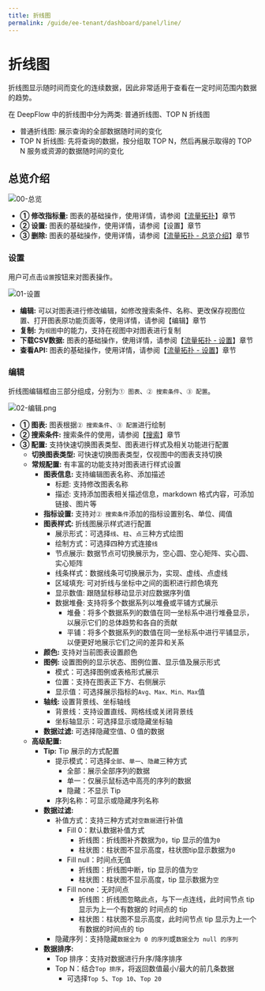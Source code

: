 ```yaml
---
title: 折线图
permalink: /guide/ee-tenant/dashboard/panel/line/
---
```

# 折线图

折线图显示随时间而变化的连续数据，因此非常适用于查看在一定时间范围内数据的趋势。

在 DeepFlow 中的折线图中分为两类: 普通折线图、TOP N 折线图
- 普通折线图: 展示查询的全部数据随时间的变化
- TOP N 折线图: 先将查询的数据，按分组取 TOP N，然后再展示取得的 TOP N 服务或资源的数据随时间的变化

## 总览介绍

![00-总览](https://yunshan-guangzhou.oss-cn-beijing.aliyuncs.com/pub/pic/20240520664ac8c98579c.png) 

- **① 修改指标量:** 图表的基础操作，使用详情，请参阅【[流量拓扑](./topology/)】章节
- **② 设置:** 图表的基础操作，使用详情，请参阅【设置】章节
- **③ 删除:** 图表的基础操作，使用详情，请参阅【[流量拓扑 - 总览介绍](./topology/)】章节

### 设置

用户可点击`设置`按钮来对图表操作。

![01-设置](https://yunshan-guangzhou.oss-cn-beijing.aliyuncs.com/pub/pic/20240415661cc68097aa9.png)

- **编辑:** 可以对图表进行修改编辑，如修改搜索条件、名称、更改保存视图位置、打开图表原功能页面等，使用详情，请参阅【编辑】章节
- **复制:** 为`视图`中的能力，支持在视图中对图表进行复制
- **下载CSV数据:** 图表的基础操作，使用详情，请参阅【[流量拓扑 - 设置](./topology/)】章节
- **查看API:** 图表的基础操作，使用详情，请参阅【[流量拓扑 - 设置](./topology/)】章节

### 编辑

折线图编辑框由三部分组成，分别为`① 图表`、`② 搜索条件`、`③ 配置`。

![02-编辑.png](https://yunshan-guangzhou.oss-cn-beijing.aliyuncs.com/pub/pic/20240520664ac8cae92be.png)

- **① 图表:** 图表根据`② 搜索条件`、`③ 配置`进行绘制
- **② 搜索条件:** 搜索条件的使用，请参阅【[搜索](../../query/overview/)】章节
- **③ 配置:** 支持快速切换图表类型、图表进行样式及相关功能进行配置
  - **切换图表类型:** 可快速切换图表类型，仅视图中的图表支持切换
  - **常规配置:** 有丰富的功能支持对图表进行样式设置
    - **图表信息:** 支持编辑图表名称、添加描述
      - 标题: 支持修改图表名称
      - 描述: 支持添加图表相关描述信息，markdown 格式内容，可添加链接、图片等
    - **指标设置:** 支持对`② 搜索条件`添加的指标设置别名、单位、阈值
    - **图表样式:** 折线图展示样式进行配置
      - 展示形式：可选择`线`、`柱`、`点`三种方式绘图
      - 绘制方式：可选择四种方式连接`线`
      - 节点展示: 数据节点可切换展示为，空心圆、空心矩阵、实心圆、实心矩阵
      - 线条样式：数据线条可切换展示为，实现、虚线、点虚线 
      - 区域填充: 可对折线与坐标中之间的面积进行颜色填充
      - 显示数值: 跟随鼠标移动显示对应数据序列值
      - 数据堆叠: 支持将多个数据系列以堆叠或平铺方式展示
        - 堆叠：将多个数据系列的数值在同一坐标系中进行堆叠显示，以展示它们的总体趋势和各自的贡献
        - 平铺：将多个数据系列的数值在同一坐标系中进行平铺显示，以便更好地展示它们之间的差异和关系 
    - **颜色:** 支持对当前图表设置颜色
    - **图例:** 设置图例的显示状态、图例位置、显示值及展示形式
      - 模式：可选择图例或表格形式展示
      - 位置：支持在图表正下方、右侧展示
      - 显示值：可选择展示指标的`Avg、Max、Min、Max`值 
    - **轴线:** 设置背景线、坐标轴线
      - 背景线：支持设置直线、网格线或关闭背景线
      - 坐标轴显示：可选择显示或隐藏坐标轴
    - **数据过滤:** 可选择隐藏空值、0 值的数据
  - **高级配置:**
    - **Tip:** Tip 展示的方式配置
      - 提示模式：可选择`全部`、`单一`、`隐藏`三种方式
        - 全部：展示全部序列的数据
        - 单一：仅展示鼠标选中高亮的序列的数据
        - 隐藏：不显示 Tip
      - 序列名称：可显示或隐藏序列名称 
    - **数据过滤:** 
      - 补值方式：支持三种方式对`空数据`进行补值 
        - Fill 0：默认数据补值方式
          - 折线图：折线图补齐数据为`0`，tip 显示的值为`0`
          - 柱状图：柱状图不显示高度，柱状图tip显示数据为`0`
        - Fill null：时间点无值
          - 折线图：折线图中断，tip 显示的值为`空`
          - 柱状图：柱状图不显示高度，tip 显示数据为`空`
        - Fill none：无时间点
          - 折线图：折线图忽略此点，与下一点连线，此时间节点 tip 显示为上一个有数据的 时间点的 tip
          - 柱状图：柱状图不显示高度，此时间节点 tip 显示为上一个有数据的时间点的 tip
      - 隐藏序列：支持隐藏`数据全为 0 的序列`或`数据全为 null 的序列`
    - **数据排序:** 
      - Top 排序：支持对数据进行升序/降序排序
      - Top N：结合`Top 排序`，将返回数值最小/最大的前几条数据
        - 可选择`Top 5`、`Top 10`、`Top 20`



